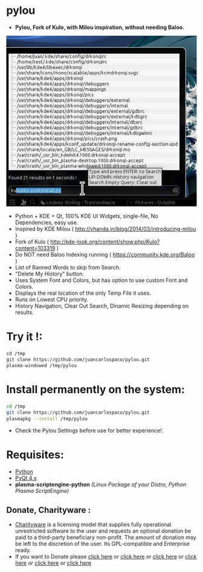 pylou
=====

- **Pylou, Fork of Kulo, with Milou inspiration, without needing Baloo.**

![screenshot](https://raw.githubusercontent.com/juancarlospaco/pylou/master/temp.jpg)

- Python + KDE + Qt, 100% KDE UI Widgets, single-file, No Dependencies, easy use.
- Inspired by KDE Milou ( http://vhanda.in/blog/2014/03/introducing-milou )
- Fork of Kulo ( http://kde-look.org/content/show.php/Kulo?content=103319 )
- Do NOT need Baloo Indexing running ( https://community.kde.org/Baloo )
- List of Banned Words to skip from Search.
- "Delete My History" button.
- Uses System Font and Colors, but has option to use custom Font and Colors.
- Displays the real location of the only Temp File it uses.
- Runs on Lowest CPU priority.
- History Navigation, Clear Out Search, Dinamic Resizing depending on results.


# Try it !:

```
cd /tmp
git clone https://github.com/juancarlospaco/pylou.git
plasma-windowed /tmp/pylou
```


# Install permanently on the system:

```bash
cd /tmp
git clone https://github.com/juancarlospaco/pylou.git
plasmapkg --install /tmp/pylou
```
- Check the Pylou Settings before use for better experience!.


# Requisites:

- [Python](https://www.python.org "Python Homepage")
- [PyQt 4.x](http://www.riverbankcomputing.co.uk/software/pyqt/download5 "PyQt Homepage")
- **plasma-scriptengine-python**  *(Linux Package of your Distro, Python Plasma ScriptEngine)*


Donate, Charityware :
---------------------

- [Charityware](https://en.wikipedia.org/wiki/Donationware) is a licensing model that supplies fully operational unrestricted software to the user and requests an optional donation be paid to a third-party beneficiary non-profit. The amount of donation may be left to the discretion of the user. Its GPL-compatible and Enterprise ready.
- If you want to Donate please [click here](http://www.icrc.org/eng/donations/index.jsp) or [click here](http://www.atheistalliance.org/support-aai/donate) or [click here](http://www.msf.org/donate) or [click here](http://richarddawkins.net/) or [click here](http://www.supportunicef.org/) or [click here](http://www.amnesty.org/en/donate)
